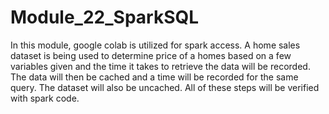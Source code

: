 # Module_22_SparkSQL
In this module, google colab is utilized for spark access. A home sales dataset is being used to determine price of a homes based on a few variables given and the time it takes to retrieve the data will be recorded. The data will then be cached and a time will be recorded for the same query. The dataset will also be uncached. All of these steps will be verified with spark code. 